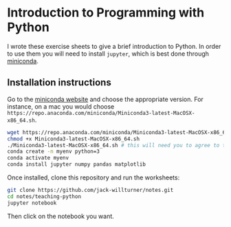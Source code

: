 # Introduction to Programming with Python

I wrote these exercise sheets to give a brief introduction to Python. In order to use them you will need to install `jupyter`, which is best done through [miniconda](https://docs.conda.io/en/latest/miniconda.html).

## Installation instructions

Go to the [miniconda website](https://docs.conda.io/en/latest/miniconda.html) and choose the appropriate version. For instance, on a mac you would choose `https://repo.anaconda.com/miniconda/Miniconda3-latest-MacOSX-x86_64.sh`.

```bash
wget https://repo.anaconda.com/miniconda/Miniconda3-latest-MacOSX-x86_64.sh # <- replace this with the right version
chmod +x Miniconda3-latest-MacOSX-x86_64.sh
./Miniconda3-latest-MacOSX-x86_64.sh # this will need you to agree to terms and conditions
conda create -n myenv python=3
conda activate myenv
conda install jupyter numpy pandas matplotlib 
```

Once installed, clone this repository and run the worksheets:

```bash
git clone https://github.com/jack-willturner/notes.git
cd notes/teaching-python
jupyter notebook 
```

Then click on the notebook you want.
